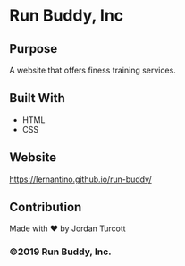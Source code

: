 # Run Buddy, Inc

## Purpose
A website that offers finess training services.

## Built With
* HTML
* CSS

## Website
https://lernantino.github.io/run-buddy/

## Contribution
Made with ❤️ by Jordan Turcott

### ©️2019 Run Buddy, Inc.
